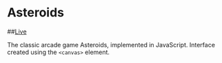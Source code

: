 # Asteroids

##[Live](http://niorio.github.io/Asteroids)

The classic arcade game Asteroids, implemented in JavaScript.  Interface created using the `<canvas>` element.

